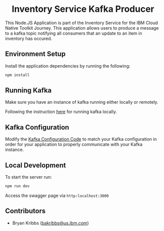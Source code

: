 <h1 align="center"> Inventory Service Kafka Producer </h1>

This Node.JS Application is part of the Inventory Service for the IBM Cloud Native Toolkit Journey. This application allows users to produce a message to a kafka topic notifying all consumers that an update to an item in inventory has occured.

<h2 align="Left">
Environment Setup
</h2>

Install the application dependencies by running the following:

```bash
npm install
```

<h2 align="Left">
Running Kafka
</h2>

Make sure you have an instance of kafka running either locally or remotely.

Following the instruction [here](https://kafka.apache.org/quickstart) for running kafka locally.

<h2 align="Left">
Kafka Configuration
</h2>

Modify the [Kafka Configuration Code](./src/config/kafkaConnection) to match your Kafka configuration in order for your application to properly communicate with your Kafka instance.

<h2 align="Left">
Local Development
</h2>

To start the server run:

```bash
npm run dev
```

Access the swagger page via `http:localhost:3000`

<h2 align="Left">
Contributors
</h2>

- Bryan Kribbs (bakribbs@us.ibm.com)
